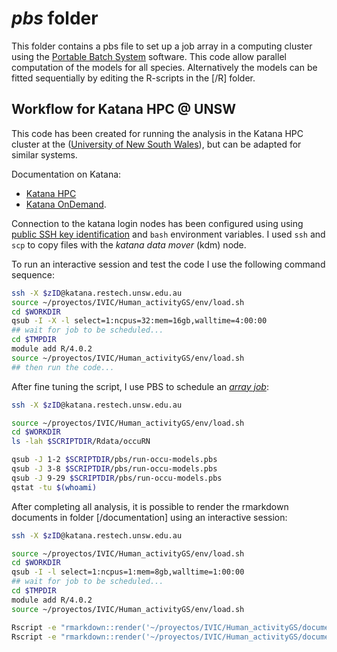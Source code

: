 # _pbs_ folder

This folder contains a pbs file to set up a job array in a computing cluster using the [Portable Batch System](https://en.wikipedia.org/wiki/Portable_Batch_System) software. This code allow parallel computation of the models for all species. Alternatively the models can be fitted sequentially by editing the R-scripts in the [/R] folder.

## Workflow for Katana HPC @ UNSW

This code has been created for running the analysis in the Katana HPC cluster at the ([University of New South Wales](https://github.com/unsw-edu-au)), but can be adapted for similar systems.

Documentation on Katana:
* [Katana HPC](https://unsw-restech.github.io/index.html)
* [Katana OnDemand](https://unsw-restech.github.io/using_katana/ondemand.html).

Connection to the katana login nodes has been configured using using [public SSH key identification](https://www.ssh.com/ssh/public-key-authentication) and `bash` environment variables. I used `ssh` and `scp` to copy files with the *katana data mover* (kdm) node.

To run an interactive session and test the code I use the following command sequence:

```sh
ssh -X $zID@katana.restech.unsw.edu.au
source ~/proyectos/IVIC/Human_activityGS/env/load.sh
cd $WORKDIR
qsub -I -X -l select=1:ncpus=32:mem=16gb,walltime=4:00:00
## wait for job to be scheduled...
cd $TMPDIR
module add R/4.0.2
source ~/proyectos/IVIC/Human_activityGS/env/load.sh
## then run the code...
```

After fine tuning the script, I use PBS to schedule an *[array job](https://unsw-restech.github.io/using_katana/running_jobs.html#array-jobs)*:

```sh
ssh -X $zID@katana.restech.unsw.edu.au

source ~/proyectos/IVIC/Human_activityGS/env/load.sh
cd $WORKDIR
ls -lah $SCRIPTDIR/Rdata/occuRN

qsub -J 1-2 $SCRIPTDIR/pbs/run-occu-models.pbs
qsub -J 3-8 $SCRIPTDIR/pbs/run-occu-models.pbs
qsub -J 9-29 $SCRIPTDIR/pbs/run-occu-models.pbs
qstat -tu $(whoami)

```

After completing all analysis, it is possible to render the rmarkdown documents in folder [/documentation] using an interactive session:

```sh
ssh -X $zID@katana.restech.unsw.edu.au

source ~/proyectos/IVIC/Human_activityGS/env/load.sh
cd $WORKDIR
qsub -I -l select=1:ncpus=1:mem=8gb,walltime=1:00:00
## wait for job to be scheduled...
cd $TMPDIR
module add R/4.0.2
source ~/proyectos/IVIC/Human_activityGS/env/load.sh

Rscript -e "rmarkdown::render('~/proyectos/IVIC/Human_activityGS/documentation/supplementary-methods-1.Rmd',output_format='pdf_document')"
Rscript -e "rmarkdown::render('~/proyectos/IVIC/Human_activityGS/documentation/supplementary-methods-2.Rmd',output_format='pdf_document')"

```
